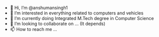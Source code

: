 - 👋 Hi, I’m @anshumansingh1
- 👀 I’m interested in everything related to computers and vehicles
- 🌱 I’m currently doing Integrated M.Tech degree in Computer Science
- 💞️ I’m looking to collaborate on ... (It depends)
- 📫 How to reach me ...

<!---
anshumansingh1/anshumansingh1 is a ✨ special ✨ repository because its `README.md` (this file) appears on your GitHub profile.
You can click the Preview link to take a look at your changes.
--->
